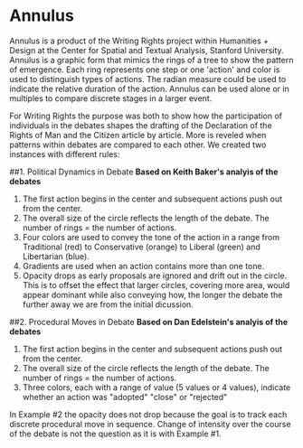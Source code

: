 # Annulus

Annulus is a product of the Writing Rights project within Humanities + Design at the Center for Spatial and Textual Analysis, Stanford University. Annulus is a graphic form that mimics the rings of a tree to show the pattern of emergence. Each ring represents one step or one 'action' and color is used to distinguish types of actions. The radian measure could be used to indicate the relative duration of the action. Annulus can be used alone or in multiples to compare discrete stages in a larger event.

For Writing Rights the purpose was both to show how the participation of individuals in the debates shapes the drafting of the Declaration of the Rights of Man and the Citizen article by article. More is reveled when patterns within debates are compared to each other. We created two instances with different rules:

##1. Political Dynamics in Debate
**Based on Keith Baker's analyis of the debates**
 1. The first action begins in the center and subsequent actions push out from the center.  
 2. The overall size of the circle reflects the length of the debate. The number of rings = the number of actions.
 3. Four colors are used to convey the tone of the action in a range from Traditional (red) to Conservative (orange) to Liberal (green) and Libertarian (blue).
 4. Gradients are used when an action contains more than one tone.
 5. Opacity drops as early proposals are ignored and drift out in the circle. This is to offset the effect that larger circles, covering more area, would appear dominant while also conveying how, the longer the debate the further away we are from the initial dicussion. 

##2. Procedural Moves in Debate
**Based on Dan Edelstein's analyis of the debates**
 1. The first action begins in the center and subsequent actions push out from the center.  
 2. The overall size of the circle reflects the length of the debate. The number of rings = the number of actions. 
 3. Three colors, each with a range of value (5 values or 4 values), indicate whether an action was "adopted" "close" or "rejected"

In Example #2 the opacity does not drop because the goal is to track each discrete procedural move in sequence. Change of intensity over the course of the debate is not the question as it is with Example #1. 

